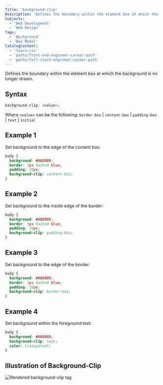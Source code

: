 ```yaml
---
Title: 'background-clip'
Description: 'Defines the boundary within the element box at which the background is no longer drawn.'
Subjects:
  - 'Web Development'
  - 'Web Design'
Tags:
  - 'Background'
  - 'Box Model'
CatalogContent:
  - 'learn-css'
  - 'paths/front-end-engineer-career-path'
  - 'paths/full-stack-engineer-career-path'
---
```


Defines the boundary within the element box at which the background is no longer drawn.

## Syntax

```css
background-clip: <value>;
```

Where `<value>` can be the following: `border-box` | `content-box` | `padding-box` | `text` | `initial`

## Example 1

Set background to the edge of the content box:

```css
body {
  background: #000000;
  border: 3px dashed blue;
  padding: 20px;
  background-clip: content-box;
}
```

## Example 2

Set background to the inside edge of the border:

```css
body {
  background: #000000;
  border: 3px dashed blue;
  padding: 20px;
  background-clip: padding-box;
}
```

## Example 3

Set background to the edge of the border:

```css
body {
  background: #000000;
  border: 3px dashed blue;
  padding: 20px;
  background-clip: border-box;
}
```

## Example 4

Set background within the foreground text:

```css
body {
  background: #000000;
  background-clip: text;
  color: transparent;
}
```

## Illustration of Background-Clip

![Rendered background-clip tag](https://raw.githubusercontent.com/Codecademy/docs/main/media/rendered-background-clip.png)
